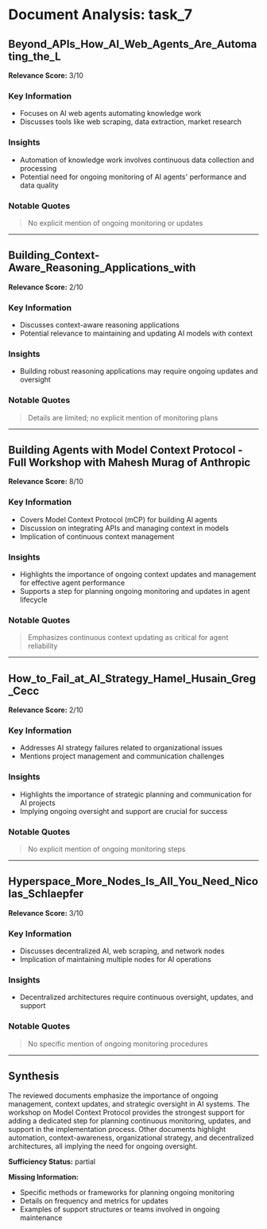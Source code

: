# Document Analysis: task_7

## Beyond_APIs_How_AI_Web_Agents_Are_Automating_the_L
**Relevance Score:** 3/10

### Key Information
- Focuses on AI web agents automating knowledge work
- Discusses tools like web scraping, data extraction, market research

### Insights
- Automation of knowledge work involves continuous data collection and processing
- Potential need for ongoing monitoring of AI agents' performance and data quality

### Notable Quotes
> No explicit mention of ongoing monitoring or updates

---

## Building_Context-Aware_Reasoning_Applications_with
**Relevance Score:** 2/10

### Key Information
- Discusses context-aware reasoning applications
- Potential relevance to maintaining and updating AI models with context

### Insights
- Building robust reasoning applications may require ongoing updates and oversight

### Notable Quotes
> Details are limited; no explicit mention of monitoring plans

---

## Building Agents with Model Context Protocol - Full Workshop with Mahesh Murag of Anthropic
**Relevance Score:** 8/10

### Key Information
- Covers Model Context Protocol (mCP) for building AI agents
- Discussion on integrating APIs and managing context in models
- Implication of continuous context management

### Insights
- Highlights the importance of ongoing context updates and management for effective agent performance
- Supports a step for planning ongoing monitoring and updates in agent lifecycle

### Notable Quotes
> Emphasizes continuous context updating as critical for agent reliability

---

## How_to_Fail_at_AI_Strategy_Hamel_Husain_Greg_Cecc
**Relevance Score:** 2/10

### Key Information
- Addresses AI strategy failures related to organizational issues
- Mentions project management and communication challenges

### Insights
- Highlights the importance of strategic planning and communication for AI projects
- Implying ongoing oversight and support are crucial for success

### Notable Quotes
> No explicit mention of ongoing monitoring steps

---

## Hyperspace_More_Nodes_Is_All_You_Need_Nicolas_Schlaepfer
**Relevance Score:** 3/10

### Key Information
- Discusses decentralized AI, web scraping, and network nodes
- Implication of maintaining multiple nodes for AI operations

### Insights
- Decentralized architectures require continuous oversight, updates, and support

### Notable Quotes
> No specific mention of ongoing monitoring procedures

---

## Synthesis
The reviewed documents emphasize the importance of ongoing management, context updates, and strategic oversight in AI systems. The workshop on Model Context Protocol provides the strongest support for adding a dedicated step for planning continuous monitoring, updates, and support in the implementation process. Other documents highlight automation, context-awareness, organizational strategy, and decentralized architectures, all implying the need for ongoing oversight.

**Sufficiency Status:** partial

**Missing Information:**
- Specific methods or frameworks for planning ongoing monitoring
- Details on frequency and metrics for updates
- Examples of support structures or teams involved in ongoing maintenance
